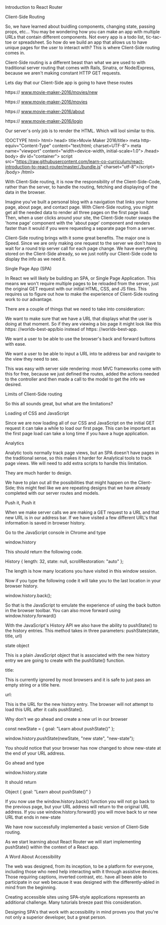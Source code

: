 Introduction to React Router

Client-Side Routing

So, we have learned about buidling components, changing state, passing props, etc... You may be wondering how you can make an app with multiple URLs that contain different components. Not every app is a todo list, tic-tac-toe or spreadsheet. So how do we build an app that allows us to have unique pages for the user to interact with? This is where Client-Side routing comes in.

Client-Side routing is a different beast than what we are used to with traditional server routing that comes with Rails, Sinatra, or Node/Express, because we aren't making constant HTTP GET requests.

Lets day that our Client-Side app is going to have these routes

https:// www.movie-maker-2016/movies/new

https:// www.movie-maker-2016/movies

https:// www.movie-maker-2016/about

https:// www.movie-maker-2016/login

Our server's only job is to render the HTML. Which will lool similar to this.


!DOCTYPE html>
html>
  head>
    title>Movie Maker 2016/title>
    meta http-equiv="Content-Type" content="text/html; charset=UTF-8">
    meta name="viewport" content="width=device-width, initial-scale=1.0">
  /head>
  body>
    div id="container"></div>
    script src="https://raw.githubusercontent.com/learn-co-curriculum/react-introduction-to-react-router/master/./bundle.js" charset="utf-8">/script>
  /body>
/html> 

With Client-Side routing, it is now the responsibility of the Client-Side-Code, rather than the server, to handle the routing, fetching and displaying of the data in the browser.

Imagine you've built a personal blog with a navigation that links your home page, about page, and contact page. With Client-Side routing, you might get all the needed data to render all three pages on the first page load. Then, when a user clicks around your site, the Client-Side router swaps the 'home page' component with the 'about page' component and renders faster than it would if you were requesting a separate page from a server.

Client-Side routing brings with it some great benefits. The major one is Speed. Since we are only making one request to the server we don't have to wait for a round trip server call for each page change. We have everything stored on the Client-Side already, so we just notify our Client-Side code to display the info as we need it.

Single Page App (SPA)

In React we will likely be building an SPA, or Single Page Application. This means we won't require multiple pages to be reloaded from the server, just the original GET request with our initial HTML, CSS, and JS files. This requires us to figure out how to make the experience of Client-Side routing work to our advantage.

There are a couple of things that we need to take into consideration:

We want to make sure that we have a URL that displays what the user is doing at that moment. So if they are viewing a bio page it might look like this https: //worlds-best-app/bio instead of https: //worlds-best-app.

We want a user to be able to use the browser's back and forward buttons with ease.

We want a user to be able to input a URL into te address bar and navigate to the view they need to see.

This was easy with server side rendering: most MVC frameworks come with this for free, because we just defined the routes, added the actions needed to the controller and then made a call to the model to get the info we desired.

Limits of Client-Side routing

So this all sounds great, but what are the limitations?

Loading of CSS and JavaScript

Since we are now loading all of our CSS and JavaScript on the initial GET request it can take a while to load our first page. This can be important as the first page load can take a long time if you have a huge application.

Analytics

Analytic tools normally track page views, but an SPA doesn't have pages in the traditional sense, so this makes it harder for Analytical tools to track page views. We will need to add extra scripts to handle this limitation.

They are much harder to design.

We have to plan out all the possibilities that might happen on the Client-Side; this might feel like we are repeating designs that we have already completed with our server routes and models.

Push it, Push it

When we make server calls we are making a GET request to a URL and that new URL is in our address bar. If we have visited a few different URL's that information is saved in browser history.

Go to the JavaScript console in Chrome and type

window.history

This should return the following code.

History { length: 32, state: null, scrollRestoration: "auto" }; 

The length is how many locations you have visited in this window session.

Now if you type the following code it will take you to the last location in your browser history.

window.history.back(); 

So that is the JavaScript to emulate the experience of using the back button in the browser toolbar. You can also move forward using window.history.forward()

With the JavaScript's History API we also have the ability to pushState() to the history entries. This method takes in three parameters: pushState(state, title, url)

state object

This is a plain JavaScript object that is associated with the new history entry we are going to create with the pushState() function.

title:

This is currently ignored by most browsers and it is safe to just pass an empty string or a title here.

url:

This is the URL for the new history entry. The browser will not attempt to load this URL after it calls pushState().

Why don't we go ahead and create a new url in our browser

const newState = {
  goal: "Learn about pushState()"
};

window.history.pushState(newState, "new state", "new-state"); 

You should notice that your browser has now changed to show new-state at the end of your URL address.

Go ahead and type

window.history.state

It should return

Object { goal: "Learn about pushState()" }

If you now use the window.history.back() function you will not go back to the previous page, but your URL address will return to the original URL address. If you use window.history.forward() you will move back to ur new URL that ends in new-state

We have now successfully implemented a basic version of Client-Side routing.

As we start learning about React Router we will start implementing pushState() within the context of a React app.

A Word About Accessibility

The web was designed, from its inception, to be a platform for everyone, including those who need help interacting with it through assistive devices. Those requiring captions, inverted contrast, etc. have all been able to participate in our web because it was designed with the differently-abled in mind from the beginning.

Creating accessible sites using SPA-style applications represents an additional challenge. Many tutorials breeze past this consideration.

Designing SPA's that work with accessibility in mind proves you that you're not only a superior developer, but a great person.


